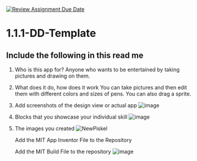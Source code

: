 [![Review Assignment Due Date](https://classroom.github.com/assets/deadline-readme-button-22041afd0340ce965d47ae6ef1cefeee28c7c493a6346c4f15d667ab976d596c.svg)](https://classroom.github.com/a/bZsi-UTd)
# 1.1.1-DD-Template

## Include the following in this read me

1. Who is this app for?
   Anyone who wants to be entertained by taking pictures and drawing on them.
1. What does it do, how does it work
   You can take pictures and then edit them with different colors and sizes of pens. You can also drag a sprite.
1. Add screenshots of the design view or actual app
   ![image](https://github.com/user-attachments/assets/986acbb1-3f10-4bc0-9a71-96c741de2b26)
1. Blocks that you showcase your individual skill
   ![image](https://github.com/user-attachments/assets/a5a56a28-05aa-4f1c-8bab-8872a87c8b0e)
1. The images you created
     ![NewPiskel](https://github.com/user-attachments/assets/d222b2dc-67af-45f2-b44b-3bd3c7ea8b84)


   Add the MIT App Inventor File to the Repository

   Add the MIT Build File to the repository
   ![image](https://github.com/user-attachments/assets/be45fa0f-57c2-408c-97dc-2e61eebf5987)
